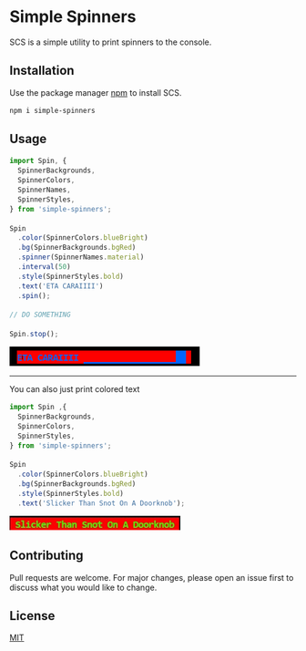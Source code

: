 # Simple Spinners

SCS is a simple utility to print spinners to the console.

## Installation

Use the package manager [npm](https://www.npmjs.com/) to install SCS.

```bash
npm i simple-spinners
```

## Usage

```javascript
import Spin, {
  SpinnerBackgrounds,
  SpinnerColors,
  SpinnerNames,
  SpinnerStyles,
} from 'simple-spinners';

Spin
  .color(SpinnerColors.blueBright)
  .bg(SpinnerBackgrounds.bgRed)
  .spinner(SpinnerNames.material)
  .interval(50)
  .style(SpinnerStyles.bold)
  .text('ETA CARAIIII')
  .spin();

// DO SOMETHING

Spin.stop();

```
![Result](https://raw.githubusercontent.com/OmarOmeiri/cli-spinners/c96b2d953f04cf526986366c73ea2bb76c1abcc0/Animation.gif)

<hr/>
 You can also just print colored text

```javascript
import Spin ,{
  SpinnerBackgrounds,
  SpinnerColors,
  SpinnerStyles,
} from 'simple-spinners';

Spin
  .color(SpinnerColors.blueBright)
  .bg(SpinnerBackgrounds.bgRed)
  .style(SpinnerStyles.bold)
  .text('Slicker Than Snot On A Doorknob');

```
![Result2](https://raw.githubusercontent.com/OmarOmeiri/cli-spinners/c96b2d953f04cf526986366c73ea2bb76c1abcc0/Screenshot.jpg)

## Contributing
Pull requests are welcome. For major changes, please open an issue first to discuss what you would like to change.

## License
[MIT](https://choosealicense.com/licenses/mit/)